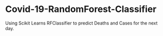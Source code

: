 # Covid-19-RandomForest-Classifier
Using Scikit Learns RFClassifier to predict Deaths and Cases for the next day. 
